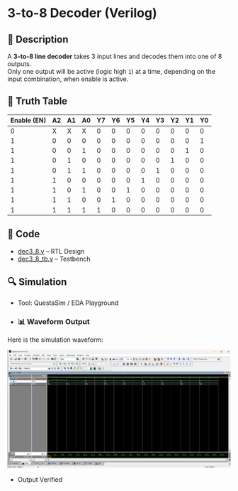  # 3-to-8 Decoder (Verilog)

## 📌 Description
A **3-to-8 line decoder** takes 3 input lines and decodes them into one of 8 outputs.  
Only one output will be active (logic high `1`) at a time, depending on the input combination, when enable is active.

## 📝 Truth Table

| Enable (EN) | A2 | A1 | A0 | Y7 | Y6 | Y5 | Y4 | Y3 | Y2 | Y1 | Y0 |
|-------------|----|----|----|----|----|----|----|----|----|----|----|
| 0           | X  | X  | X  | 0  | 0  | 0  | 0  | 0  | 0  | 0  | 0  |
| 1           | 0  | 0  | 0  | 0  | 0  | 0  | 0  | 0  | 0  | 0  | 1  |
| 1           | 0  | 0  | 1  | 0  | 0  | 0  | 0  | 0  | 0  | 1  | 0  |
| 1           | 0  | 1  | 0  | 0  | 0  | 0  | 0  | 0  | 1  | 0  | 0  |
| 1           | 0  | 1  | 1  | 0  | 0  | 0  | 0  | 1  | 0  | 0  | 0  |
| 1           | 1  | 0  | 0  | 0  | 0  | 0  | 1  | 0  | 0  | 0  | 0  |
| 1           | 1  | 0  | 1  | 0  | 0  | 1  | 0  | 0  | 0  | 0  | 0  |
| 1           | 1  | 1  | 0  | 0  | 1  | 0  | 0  | 0  | 0  | 0  | 0  |
| 1           | 1  | 1  | 1  | 1  | 0  | 0  | 0  | 0  | 0  | 0  | 0  |

## 📝 Code
- [dec3_8.v](dec3_8.v) – RTL Design  
- [dec3_8_tb.v](dec3_8_tb.v) – Testbench  

## 🔍 Simulation
- Tool: QuestaSim / EDA Playground  
- ### 📊 Waveform Output
Here is the simulation waveform:  

![Waveform](dec3_8_waveform.png)

- Output Verified
